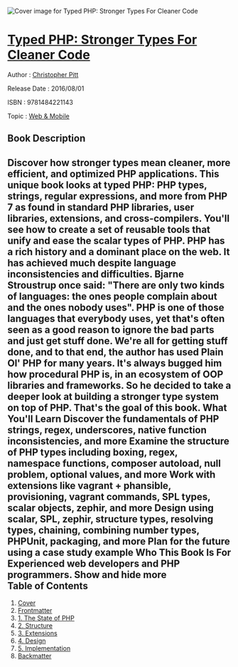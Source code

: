 ![Cover image for Typed PHP: Stronger Types For Cleaner Code](https://imgdetail.ebookreading.net/cover/cover/web_mobile/EB9781484221143.jpg)

[Typed PHP: Stronger Types For Cleaner Code](https://ebookreading.net/view/book/Typed+PHP%3A+Stronger+Types+For+Cleaner+Code-EB9781484221143_1.html "Typed PHP: Stronger Types For Cleaner Code")
====================================================================================================================

Author : [Christopher Pitt](https://ebookreading.net/search/author/Christopher+Pitt)

Release Date : 2016/08/01

ISBN : 9781484221143

Topic : [Web & Mobile](https://ebookreading.net/search/category/web-mobile)

Book Description
-----------------

 Discover how stronger types mean cleaner, more efficient, and optimized PHP applications. This unique book looks at typed PHP: PHP types, strings, regular expressions, and more from PHP 7 as found in standard PHP libraries, user libraries, extensions, and cross-compilers. You'll see how to create a set of reusable tools that unify and ease the scalar types of PHP.
PHP has a rich history and a dominant place on the web. It has achieved much despite language inconsistencies and difficulties. Bjarne Stroustrup once said: "There are only two kinds of languages: the ones people complain about and the ones nobody uses".
PHP is one of those languages that everybody uses, yet that's often seen as a good reason to ignore the bad parts and just get stuff done. We're all for getting stuff done, and to that end, the author has used Plain Ol' PHP for many years. It's always bugged him how procedural PHP is, in an ecosystem of OOP libraries and frameworks. So he decided to take a deeper look at building a stronger type system on top of PHP. That's the goal of this book.
What You'll Learn
Discover the fundamentals of PHP strings, regex, underscores, native function inconsistencies, and more
Examine the structure of PHP types including boxing, regex, namespace functions, composer autoload, null problem, optional values, and more
Work with extensions like vagrant + phansible, provisioning, vagrant commands, SPL types, scalar objects, zephir, and more
Design using scalar, SPL, zephir, structure types, resolving types, chaining, combining number types, PHPUnit, packaging, and more
Plan for the future using a case study example
Who This Book Is For
Experienced web developers and PHP programmers.
        Show and hide more                
Table of Contents
-----------------

1. [Cover](https://ebookreading.net/view/book/Typed+PHP%3A+Stronger+Types+For+Cleaner+Code-EB9781484221143_1.html)
1. [Frontmatter](https://ebookreading.net/view/book/Typed+PHP%3A+Stronger+Types+For+Cleaner+Code-EB9781484221143_2.html)
1. [1. The State of PHP](https://ebookreading.net/view/book/Typed+PHP%3A+Stronger+Types+For+Cleaner+Code-EB9781484221143_3.html)
1. [2. Structure](https://ebookreading.net/view/book/Typed+PHP%3A+Stronger+Types+For+Cleaner+Code-EB9781484221143_4.html)
1. [3. Extensions](https://ebookreading.net/view/book/Typed+PHP%3A+Stronger+Types+For+Cleaner+Code-EB9781484221143_5.html)
1. [4. Design](https://ebookreading.net/view/book/Typed+PHP%3A+Stronger+Types+For+Cleaner+Code-EB9781484221143_6.html)
1. [5. Implementation](https://ebookreading.net/view/book/Typed+PHP%3A+Stronger+Types+For+Cleaner+Code-EB9781484221143_7.html)
1. [Backmatter](https://ebookreading.net/view/book/Typed+PHP%3A+Stronger+Types+For+Cleaner+Code-EB9781484221143_8.html)
